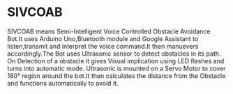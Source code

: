 # SIVCOAB
SIVCOAB means Semi-Intelligent Voice Controlled Obstacle Avoidance Bot.It uses Arduino Uno,Bluetooth module and Google Assistant to listen,transmit and interpret the voice command.It then manuevers accordingly.The Bot uses Ultrasonic sensor to detect obstacles in its path. On Detection of a obstacle it gives Visual implication using LED flashes and turns into automatic mode.
Ultrasonic is mounted on a Servo Motor to cover 180° region around the bot.It then calculates the distance from the Obstacle and functions automatically to avoid it.
